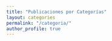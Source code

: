 ```yaml
---
title: "Publicaciones por Categorías"
layout: categories
permalink: "/categoria/"
author_profile: true
---
```

